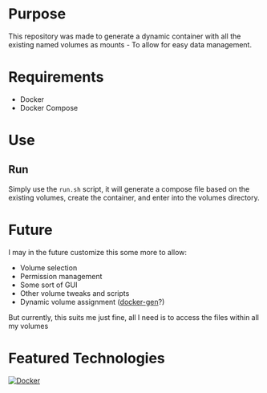 # Purpose
This repository was made to generate a dynamic container with all the existing named volumes as mounts - To allow for easy data management.

# Requirements
- Docker
- Docker Compose

# Use
## Run
Simply use the `run.sh` script, it will generate a compose file based on the existing volumes, create the container, and enter into the volumes directory.

# Future
I may in the future customize this some more to allow:
- Volume selection 
- Permission management
- Some sort of GUI
- Other volume tweaks and scripts
- Dynamic volume assignment ([docker-gen](https://github.com/nginx-proxy/docker-gen)?)

But currently, this suits me just fine, all I need is to access the files within all my volumes

# Featured Technologies
[![Docker](https://img.shields.io/badge/docker-%230db7ed.svg?style=for-the-badge&logo=docker&logoColor=white)](https://github.com/DeanAyalon/verdaccio/pkgs/container/verdaccio)

